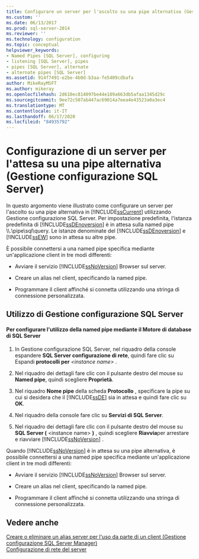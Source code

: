 ```yaml
---
title: Configurare un server per l'ascolto su una pipe alternativa (Gestione configurazione SQL Server) | Microsoft Docs
ms.custom: ''
ms.date: 06/13/2017
ms.prod: sql-server-2014
ms.reviewer: ''
ms.technology: configuration
ms.topic: conceptual
helpviewer_keywords:
- Named Pipes [SQL Server], configuring
- listening [SQL Server], pipes
- pipes [SQL Server], alternate
- alternate pipes [SQL Server]
ms.assetid: 914f7491-e2be-4b0d-b3aa-fe5409cdbafa
author: MikeRayMSFT
ms.author: mikeray
ms.openlocfilehash: 2d610ec814097be44e189a663db5afaa1345d29c
ms.sourcegitcommit: 9ee72c507ab447ac69014a7eea4e43523a0a3ec4
ms.translationtype: MT
ms.contentlocale: it-IT
ms.lasthandoff: 06/17/2020
ms.locfileid: "84935792"
---
```

# <a name="configure-a-server-to-listen-on-an-alternate-pipe-sql-server-configuration-manager"></a>Configurazione di un server per l'attesa su una pipe alternativa (Gestione configurazione SQL Server)
  In questo argomento viene illustrato come configurare un server per l'ascolto su una pipe alternativa in [!INCLUDE[ssCurrent](../../includes/sscurrent-md.md)] utilizzando Gestione configurazione SQL Server. Per impostazione predefinita, l'istanza predefinita di [!INCLUDE[ssDEnoversion](../../includes/ssdenoversion-md.md)] è in attesa sulla named pipe \\\\.\pipe\sql\query. Le istanze denominate del [!INCLUDE[ssDEnoversion](../../includes/ssdenoversion-md.md)] e [!INCLUDE[ssEW](../../includes/ssew-md.md)] sono in attesa su altre pipe.  
  
 È possibile connettersi a una named pipe specifica mediante un'applicazione client in tre modi differenti:  
  
-   Avviare il servizio [!INCLUDE[ssNoVersion](../../includes/ssnoversion-md.md)] Browser sul server.  
  
-   Creare un alias nel client, specificando la named pipe.  
  
-   Programmare il client affinché si connetta utilizzando una stringa di connessione personalizzata.  
  
##  <a name="using-sql-server-configuration-manager"></a><a name="SSMSProcedure"></a> Utilizzo di Gestione configurazione SQL Server  
  
#### <a name="to-configure-the-named-pipe-used-by-the-sql-server-database-engine"></a>Per configurare l'utilizzo della named pipe mediante il Motore di database di SQL Server  
  
1.  In Gestione configurazione SQL Server, nel riquadro della console espandere **SQL Server configurazione di rete**, quindi fare clic su Espandi **protocolli per** *\<instance name>* .  
  
2.  Nel riquadro dei dettagli fare clic con il pulsante destro del mouse su **Named pipe**, quindi scegliere **Proprietà**.  
  
3.  Nel riquadro **Nome pipe** della scheda **Protocollo** , specificare la pipe su cui si desidera che il [!INCLUDE[ssDE](../../includes/ssde-md.md)] sia in attesa e quindi fare clic su **OK**.  
  
4.  Nel riquadro della console fare clic su **Servizi di SQL Server**.  
  
5.  Nel riquadro dei dettagli fare clic con il pulsante destro del mouse su **SQL Server (** \<instance name> **)** , quindi scegliere **Riavvia**per arrestare e riavviare [!INCLUDE[ssNoVersion](../../includes/ssnoversion-md.md)] .  
  
 Quando [!INCLUDE[ssNoVersion](../../includes/ssnoversion-md.md)] è in attesa su una pipe alternativa, è possibile connettersi a una named pipe specifica mediante un'applicazione client in tre modi differenti:  
  
-   Avviare il servizio [!INCLUDE[ssNoVersion](../../includes/ssnoversion-md.md)] Browser sul server.  
  
-   Creare un alias nel client, specificando la named pipe.  
  
-   Programmare il client affinché si connetta utilizzando una stringa di connessione personalizzata.  
  
## <a name="see-also"></a>Vedere anche  
 [Creare o eliminare un alias server per l'uso da parte di un client &#40;Gestione configurazione SQL Server Manager&#41;](create-or-delete-a-server-alias-for-use-by-a-client.md)   
 [Configurazione di rete del server](server-network-configuration.md)  
  
  
